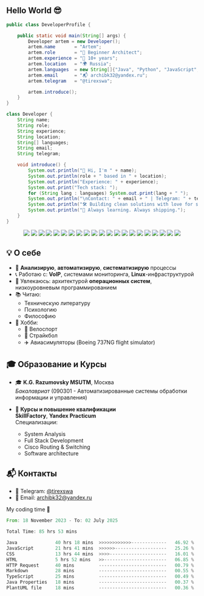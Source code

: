 ## Hello World 😎

```java
public class DeveloperProfile {

    public static void main(String[] args) {
        Developer artem = new Developer();
        artem.name       = "Artem";
        artem.role       = "🧠 Beginner Architect";
        artem.experience = "💼 10+ years";
        artem.location   = "🌍 Russia";
        artem.languages  = new String[]{"Java", "Python", "JavaScript", "PHP", "Lua"};
        artem.email      = "📬 archibk32@yandex.ru";
        artem.telegram   = "@tirexswa";

        artem.introduce();
    }
}

class Developer {
    String name;
    String role;
    String experience;
    String location;
    String[] languages;
    String email;
    String telegram;

    void introduce() {
        System.out.println("👋 Hi, I'm " + name);
        System.out.println(role + " based in " + location);
        System.out.println("Experience: " + experience);
        System.out.print("Tech stack: ");
        for (String lang : languages) System.out.print(lang + " ");
        System.out.println("\nContact: " + email + " | Telegram: " + telegram);
        System.out.println("🛠️ Building clean solutions with love for systems and architecture.");
        System.out.println("🚀 Always learning. Always shipping.");
    }
}
```


<p align="center">
  <!-- Languages -->
  <img src="https://img.shields.io/badge/Java-ED8B00?style=for-the-badge&logo=java&logoColor=white"/>
  <img src="https://img.shields.io/badge/C%23-239120?style=for-the-badge&logo=c-sharp&logoColor=white"/>
  <img src="https://img.shields.io/badge/Python-3776AB?style=for-the-badge&logo=python&logoColor=white"/>
  <img src="https://img.shields.io/badge/JavaScript-F7DF1E?style=for-the-badge&logo=javascript&logoColor=black"/>
  <img src="https://img.shields.io/badge/TypeScript-3178C6?style=for-the-badge&logo=typescript&logoColor=white"/>

  <!-- Frameworks -->
  <img src="https://img.shields.io/badge/Spring%20Boot-6DB33F?style=for-the-badge&logo=spring-boot&logoColor=white"/>
  <img src="https://img.shields.io/badge/Django-092E20?style=for-the-badge&logo=django&logoColor=white"/>
  <img src="https://img.shields.io/badge/Flask-000000?style=for-the-badge&logo=flask&logoColor=white"/>
  <img src="https://img.shields.io/badge/React-20232A?style=for-the-badge&logo=react&logoColor=61DAFB"/>

  <!-- Databases -->
  <img src="https://img.shields.io/badge/PostgreSQL-4169E1?style=for-the-badge&logo=postgresql&logoColor=white"/>
  <img src="https://img.shields.io/badge/MySQL-4479A1?style=for-the-badge&logo=mysql&logoColor=white"/>
  <img src="https://img.shields.io/badge/MongoDB-47A248?style=for-the-badge&logo=mongodb&logoColor=white"/>
  <img src="https://img.shields.io/badge/Cassandra-1287B1?style=for-the-badge&logo=apache-cassandra&logoColor=white"/>

  <!-- APIs -->
  <img src="https://img.shields.io/badge/REST-02569B?style=for-the-badge&logo=rest&logoColor=white"/>
  <img src="https://img.shields.io/badge/GraphQL-E10098?style=for-the-badge&logo=graphql&logoColor=white"/>

  <!-- DevOps & CI/CD -->
  <img src="https://img.shields.io/badge/Jenkins-D24939?style=for-the-badge&logo=jenkins&logoColor=white"/>
  <img src="https://img.shields.io/badge/GitLab%20CI/CD-FC6D26?style=for-the-badge&logo=gitlab&logoColor=white"/>
  <img src="https://img.shields.io/badge/GitHub%20Actions-2088FF?style=for-the-badge&logo=github-actions&logoColor=white"/>

  <!-- Containers & Cloud -->
  <img src="https://img.shields.io/badge/Docker-2496ED?style=for-the-badge&logo=docker&logoColor=white"/>
  <img src="https://img.shields.io/badge/Kubernetes-326CE5?style=for-the-badge&logo=kubernetes&logoColor=white"/>
  <img src="https://img.shields.io/badge/Cloud-AWS/GCP/Azure-232F3E?style=for-the-badge&logo=cloud&logoColor=white"/>
</p>


## 💡 О себе
- 🧠 **Анализирую**, **автоматизирую**, **систематизирую** процессы  
- 📞 Работаю с: **VoIP**, системами мониторинга, **Linux**-инфраструктурой  
- 🧬 Увлекаюсь: архитектурой **операционных систем**, низкоуровневым программированием  
- 📚 Читаю:
  - Техническую литературу
  - Психологию
  - Философию  
- 🎯 Хобби:
  - 🚴 Велоспорт
  - 🔫 Страйкбол
  - ✈️ Авиасимуляторы (Boeing 737NG flight simulator)

 
## 🎓 Образование и Курсы
- 🎓 **K.G. Razumovsky MSUTM**, Москва  
  *Бакалавриат* (090301 - Автоматизированные системы обработки информации и управления)

- 🧠 **Курсы и повышение квалификации**  
  **SkillFactory**, **Yandex Practicum**  
  Специализации:
  - System Analysis  
  - Full Stack Development  
  - Cisco Routing & Switching
  - Software architecture

 
## 📬 Контакты
- 📱 Telegram: [@tirexswa](https://t.me/tirexswa)  
- 📧 Email: [archibk32@yandex.ru](mailto:archibk32@yandex.ru)


My coding time 😤

<!--START_SECTION:waka-->

```rust
From: 18 November 2023 - To: 02 July 2025

Total Time: 85 hrs 53 mins

Java              40 hrs 18 mins  >>>>>>>>>>>>-------------   46.92 %
JavaScript        21 hrs 41 mins  >>>>>>-------------------   25.26 %
CSS               13 hrs 44 mins  >>>>---------------------   16.01 %
HTML              5 hrs 52 mins   >>-----------------------   06.85 %
HTTP Request      40 mins         -------------------------   00.79 %
Markdown          28 mins         -------------------------   00.55 %
TypeScript        25 mins         -------------------------   00.49 %
Java Properties   18 mins         -------------------------   00.37 %
PlantUML file     18 mins         -------------------------   00.36 %
```

<!--END_SECTION:waka-->

